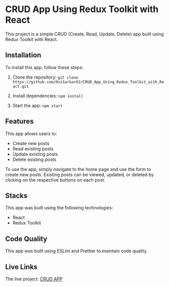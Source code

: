 # CRUD App Using Redux Toolkit with React

This project is a simple CRUD (Create, Read, Update, Delete) app built using Redux Toolkit with React.

## Installation

To install this app, follow these steps:
1. Clone the repository: `git clone https://github.com/OviSarkar62/CRUD_App_Using_Redux_Toolkit_with_React.git`

2. Install dependencies: `npm install`

3. Start the app: `npm start`

## Features

This app allows users to:

- Create new posts
- Read existing posts
- Update existing posts
- Delete existing posts

To use the app, simply navigate to the home page and use the form to create new posts. Existing posts can be viewed, updated, or deleted by clicking on the respective buttons on each post.

## Stacks

This app was built using the following technologies:

- React
- Redux Toolkit

## Code Quality

This app was built using ESLint and Prettier to maintain code quality.

## Live Links

The live project: [CRUD APP](https://OviSarkar62.github.io/CRUD_App_Using_Redux_Toolkit_with_React)

